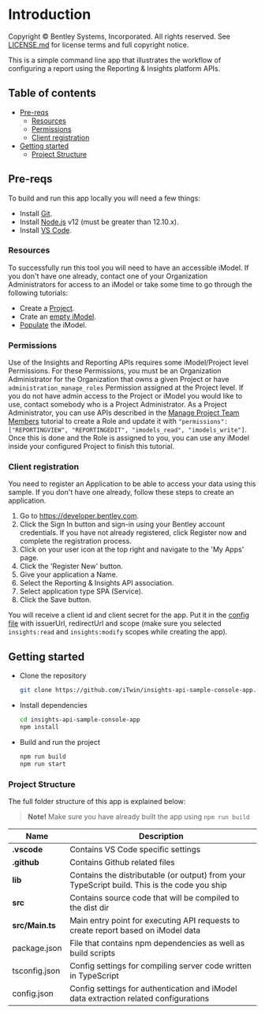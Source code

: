 # Introduction

Copyright © Bentley Systems, Incorporated. All rights reserved. See 
[LICENSE.md](./LICENSE.md) for license terms and full copyright notice.

This is a simple command line app that illustrates the workflow of configuring a report
using the Reporting & Insights platform APIs.

## Table of contents

- [Pre-reqs](#pre-reqs)
  - [Resources](#resources)
  - [Permissions](#permissions)
  - [Client registration](#client-registration)
- [Getting started](#getting-started)
  - [Project Structure](#project-structure)

## Pre-reqs

To build and run this app locally you will need a few things:

- Install [Git](https://git-scm.com/).
- Install [Node.js](https://nodejs.org/en/) v12 (must be greater than 12.10.x).
- Install [VS Code](https://code.visualstudio.com/).

### Resources

To successfully run this tool you will need to have an accessible iModel. If you don't
have one already, contact one of your Organization Administrators for access to an
iModel or take some time to go through the following tutorials:

- Create a [Project](https://developer.bentley.com/tutorials/create-and-query-projects-guide).
- Crate an [empty iModel](https://developer.bentley.com/tutorials/create-empty-imodel/).
- [Populate](https://developer.bentley.com/tutorials/synchronization-tutorial/) the iModel.

### Permissions

Use of the Insights and Reporting APIs requires some iModel/Project level Permissions.
For these Permissions, you must be an Organization Administrator for the Organization
that owns a given Project or have `administration_manage_roles` Permission assigned at
the Project level. If you do not have admin access to the Project or iModel you would
like to use, contact somebody who is a Project Administrator. As a Project Administrator,
you can use APIs described in the [Manage Project Team Members](https://developer.bentley.com/tutorials/manage-project-team-members-guide/)
tutorial to create a Role and update it with `"permissions": ["REPORTINGVIEW", "REPORTINGEDIT", "imodels_read", "imodels_write"]`.
Once this is done and the Role is assigned to you, you can use any iModel inside your
configured Project to finish this tutorial.

### Client registration

You need to register an Application to be able to access your data using this sample.
If you don't have one already, follow these steps to create an application.

1.  Go to https://developer.bentley.com.
2.  Click the Sign In button and sign-in using your Bentley account credentials.
    If you have not already registered, click Register now and complete the registration process.
3.  Click on your user icon at the top right and navigate to the 'My Apps' page.
4.  Click the 'Register New' button.
5.  Give your application a Name.
6.  Select the Reporting & Insights API association.
7.  Select application type SPA (Service).
8.  Click the Save button.

You will receive a client id and client secret for the app. Put it in the [config file](src/config.json)
with issuerUrl, redirectUrl and scope (make sure you selected `insights:read` and
`insights:modify` scopes while creating the app).

## Getting started

- Clone the repository

  ```sh
  git clone https://github.com/iTwin/insights-api-sample-console-app.git
  ```

- Install dependencies

  ```sh
  cd insights-api-sample-console-app
  npm install
  ```

- Build and run the project

  ```sh
  npm run build
  npm run start
  ```

### Project Structure

The full folder structure of this app is explained below:

> **Note!** Make sure you have already built the app using `npm run build`

| Name                     | Description                                                                                  |
| ------------------------ | ---------------------------------------------------------------------------------------------|
| **.vscode**              | Contains VS Code specific settings                                                           |
| **.github**              | Contains Github related files                                                                |
| **lib**                  | Contains the distributable (or output) from your TypeScript build. This is the code you ship |
| **src**                  | Contains source code that will be compiled to the dist dir                                   |
| **src/Main.ts**          | Main entry point for executing API requests to create report based on iModel data            |
| package.json             | File that contains npm dependencies as well as build scripts                                 |
| tsconfig.json            | Config settings for compiling server code written in TypeScript                              |
| config.json              | Config settings for authentication and iModel data extraction related configurations         |

